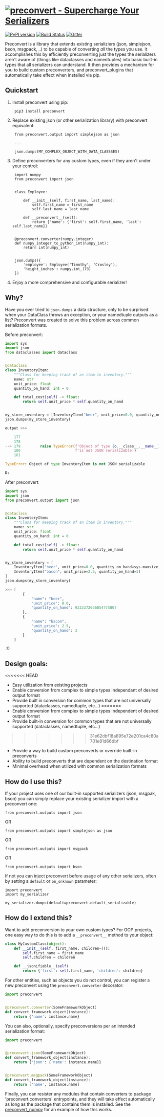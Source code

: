 [![preconvert - Supercharge Your Serializers](https://raw.github.com/timothycrosley/preconvert/master/art/logo_large.png)](https://timothycrosley.github.io/preconvert/)
===================

[![PyPI version](https://badge.fury.io/py/preconvert.svg)](http://badge.fury.io/py/preconvert)
[![Build Status](https://travis-ci.org/timothycrosley/preconvert.svg?branch=master)](https://travis-ci.org/timothycrosley/preconvert)
[![Gitter](https://badges.gitter.im/preconvert/community.svg)](https://gitter.im/preconvert/community?utm_source=badge&utm_medium=badge&utm_campaign=pr-badge)

Preconvert is a library that extends existing serializiers (json, simplejson, bson, msgpack, ..) to be capable of converting *all* the types you use.
It accomplishes this by efficiently preconverting just the types the serializers aren't aware of (things like dataclasses and namedtuples) into basic built-in types that all
serializers can understand. It then provides a mechanism for you to build custom preconverters, and preconvert_plugins that automatically take effect when installed via pip.

## Quickstart

1. Install preconvert using pip:

        pip3 install preconvert

2. Replace existing json (or other serialization library) with preconvert equivalent:

        from preconvert.output import simplejson as json

        ...

        json.dumps(MY_COMPLEX_OBJECT_WITH_DATA_CLASSSES)

4. Define preconverters for any custom types, even if they aren't under your control:

        import numpy
        from preconvert import json


        class Employee:

            def __init__(self, first_name, last_name):
                self.first_name = first_name
                self.last_name = last_name

            def __preconvert__(self):
                return {'name': {'first': self.first_name, 'last': self.last_name}}


        @preconvert.converter(numpy.integer)
        def numpy_integer_to_python_int(numpy_int):
            return int(numpy_int)


        json.dumps({
            'employee': Employee('Timothy', 'Crosley'),
            'height_inches': numpy.int_(73)
        })

3. Enjoy a more comprehensive and configurable serializer!

## Why?

Have you ever tried to `json.dumps` a data structure, only to be surprised when your DataClass throws an exception, or your namedtuple outputs as a list?
Preconvert was created to solve this problem across common serialization formats.


Before preconvert:

```python
import sys
import json
from dataclasses import dataclass


@dataclass
class InventoryItem:
    """Class for keeping track of an item in inventory."""
    name: str
    unit_price: float
    quantity_on_hand: int = 0

    def total_cost(self) -> float:
        return self.unit_price * self.quantity_on_hand


my_store_inventory = [InventoryItem("beer", unit_price=0.0, quantity_on_hand=sys.maxsize),  InventoryItem("bacon", unit_price=2.5, quantity_on_hand=3)]
json.dumps(my_store_inventory)

output >>>

    177
    178
--> 179         raise TypeError(f'Object of type {o.__class__.__name__} '
    180                         f'is not JSON serializable')
    181

TypeError: Object of type InventoryItem is not JSON serializable

D:
```

After preconvert:

```python
import sys
import json
from preconvert.output import json


@dataclass
class InventoryItem:
    """Class for keeping track of an item in inventory."""
    name: str
    unit_price: float
    quantity_on_hand: int = 0

    def total_cost(self) -> float:
        return self.unit_price * self.quantity_on_hand


my_store_inventory = [
    InventoryItem("beer", unit_price=0.0, quantity_on_hand=sys.maxsize),
    InventoryItem("bacon", unit_price=2.5, quantity_on_hand=3)
]
json.dumps(my_store_inventory)

>>> [
        {
            "name": "beer",
            "unit_price": 0.0,
            "quantity_on_hand": 9223372036854775807
        },
        {
            "name": "bacon",
            "unit_price": 2.5,
            "quantity_on_hand": 3
        }
    ]

:D
```

## Design goals:

<<<<<<< HEAD
- Easy utilization from existing projects
- Enable conversion from complex to simple types independant of desired output format
- Provide built in conversion for common types that are not universally supported (dataclasses, namedtuple, etc...)
=======
- Enable conversion from complex to simple types independent of desired output format
- Provide built-in conversion for common types that are not universally supported (dataclasses, namedtuple, etc...)
>>>>>>> 31e62dbf18a895e72e201ca4c80a701e81d66dbf
- Provide a way to build custom preconverts or override built-in preconverts
- Ability to build preconverts that are dependent on the destination format
- Minimal overhead when utilized with common serialization formats

## How do I use this?

If your project uses one of our built-in supported serializers (json, msgpak, bson)
you can simply replace your existing serializer import with a preconvert one:

`from preconvert.outputs import json`

OR

`from preconvert.outputs import simplejson as json`

OR

`from preconvert.outputs import msgpack`

OR

`from preconvert.outputs import bson`

If not you can inject preconvert before usage of any other serializers, often by setting a `default` or `on_onknown` parameter:

```
import preconvert
import my_serializer

my_serializer.dumps(default=preconvert.default_serializable)
```

## How do I extend this?

Want to add preconversion to your own custom types? For OOP projects, one easy way to do this is to add a `__preconvert__` method to your object:

```python
class MyCustomClass(object):
    def __init__(self, first_name, children=()):
        self.first_name = first_name
        self.children = children

    def __jsonifiable__(self)
        return {'first': self.first_name, 'children': children}
```

For other entities, such as objects you do not control, you can register a new preconvert using the `preconvert.converter` decorator:

```python
import preconvert


@preconvert.converter(SomeFrameworkObject)
def convert_framework_object(instance):
    return {'name': instance.name}
```

You can also, optionally, specify preconversions per an intended serialization format:

```python
import preconvert


@preconvert.json(SomeFrameworkObject)
def convert_framework_object(instance):
    return {'json': {'name': instance.name}}


@preconvert.msgpack(SomeFrameworkObject)
def convert_framework_object(instance):
    return ['name', instance.name]
```

Finally, you can resister any modules that contain converters to package 'preconvert.converters' entrypoints, and they will take effect automatically as long as the package that contains them is installed.
See the [preconvert_numpy](https://github.com/timothycrosley/preconvert_numpy/blob/master/pyproject.toml#L28) for an example of how this works.
